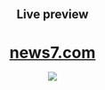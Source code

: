 <center>
<h2>Live preview</h2>
<h1><a href="http://news07.herokuapp.com">news7.com</a></h1>
<img src="https://user-images.githubusercontent.com/91301775/184280519-9d3c2079-25a4-46f1-bfce-caf066546255.png">
</center>